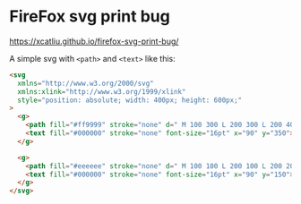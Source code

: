 # FireFox svg print bug

https://xcatliu.github.io/firefox-svg-print-bug/

A simple svg with `<path>` and `<text>` like this:

```html
<svg
  xmlns="http://www.w3.org/2000/svg"
  xmlns:xlink="http://www.w3.org/1999/xlink"
  style="position: absolute; width: 400px; height: 600px;"
>
  <g>
    <path fill="#ff9999" stroke="none" d=" M 100 300 L 200 300 L 200 400 L 100 400 L 100 300"></path>
    <text fill="#000000" stroke="none" font-size="16pt" x="90" y="350">Red background</text>
  </g>

  <g>
    <path fill="#eeeeee" stroke="none" d=" M 100 100 L 200 100 L 200 200 L 100 200 L 100 100"></path>
    <text fill="#000000" stroke="none" font-size="16pt" x="90" y="150">Gray background</text>
  </g>
</svg>
```
